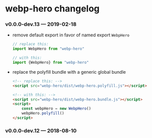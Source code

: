 
# webp-hero changelog

### v0.0.0-dev.13 — 2019-02-18

- remove default export in favor of named export `WebpHero`

	```js
	// replace this:
	import WebpHero from "webp-hero"

	// with this:
	import {WebpHero} from "webp-hero"
	```

- replace the polyfill bundle with a generic global bundle  

	```html
	<!-- replace this: -->
	<script src="webp-hero/dist/webp-hero.polyfill.js"></script>

	<!-- with this: -->
	<script src="webp-hero/dist/webp-hero.bundle.js"></script>
	<script>
		const webpHero = new WebpHero()
		webpHero.polyfill()
	</script>
	```

### v0.0.0-dev.12 — 2018-08-10
